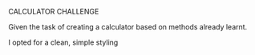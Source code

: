 CALCULATOR CHALLENGE

Given the task of creating a calculator based on methods already learnt.

I opted for a clean, simple styling
